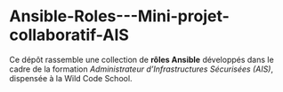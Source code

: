 # Ansible-Roles---Mini-projet-collaboratif-AIS
Ce dépôt rassemble une collection de **rôles Ansible** développés dans le cadre de la formation *Administrateur d’Infrastructures Sécurisées (AIS)*, dispensée à la Wild Code School.
